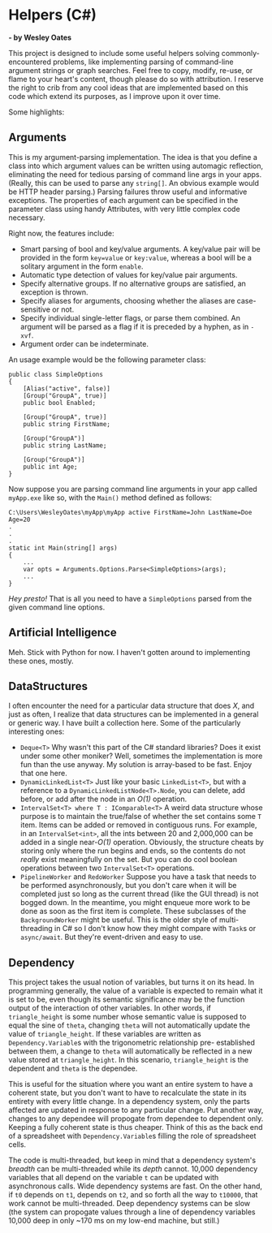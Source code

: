 # Helpers (C#)
**- by Wesley Oates**

This project is designed to include some useful helpers solving commonly-encountered problems, like implementing 
parsing of command-line argument strings or graph searches.  Feel free to copy, modify, re-use, or flame to your 
heart's content, though please do so with attribution.  I reserve the right to crib from any cool ideas that are 
implemented based on this code which extend its purposes, as I improve upon it over time.

Some  highlights:

## Arguments

This is my argument-parsing implementation.  The idea is that you define a class into which argument values can be 
written using automagic reflection, eliminating the need for tedious parsing of command line args in your apps.  
(Really, this can be used to parse any `string[]`.  An obvious example would be HTTP header parsing.)  Parsing 
failures throw useful and informative exceptions.  The properties of each argument can be specified in the parameter 
class using handy Attributes, with very little complex code necessary.

Right now, the features include:
- Smart parsing of bool and key/value arguments.  A key/value pair will be provided in the form `key=value` or 
`key:value`, whereas a bool will be a solitary argument in the form `enable`.
- Automatic type detection of values for key/value pair arguments.
- Specify alternative groups.  If no alternative groups are satisfied, an exception is thrown.
- Specify aliases for arguments, choosing whether the aliases are case-sensitive or not.
- Specify individual single-letter flags, or parse them combined.  An argument will be parsed as a flag if it is 
preceded by a hyphen, as in `-xvf`.
- Argument order can be indeterminate.

An usage example would be the following parameter class:

```
public class SimpleOptions
{
	[Alias("active", false)]
	[Group("GroupA", true)]
	public bool Enabled;

	[Group("GroupA", true)]
	public string FirstName;

	[Group("GroupA")]
	public string LastName;

	[Group("GroupA")]
	public int Age;
}
```

Now suppose you are parsing command line arguments in your app called `myApp.exe` like so, with the `Main()` method 
defined as follows:

```
C:\Users\WesleyOates\myApp\myApp active FirstName=John LastName=Doe Age=20
.
.
.
static int Main(string[] args) 
{
	...
	var opts = Arguments.Options.Parse<SimpleOptions>(args);
	...
}
```

_Hey presto!_  That is all you need to have a `SimpleOptions` parsed from the given command line options.

## Artificial Intelligence

Meh.  Stick with Python for now.  I haven't gotten around to implementing these ones, mostly.

## DataStructures

I often encounter the need for a particular data structure that does _X_, and just as often, I realize that data 
structures can be implemented in a general or generic way.  I have built a collection here.  Some of the particularly 
interesting ones:

- `Deque<T>`  Why wasn't this part of the C# standard libraries?  Does it exist under some other moniker?  Well, 
sometimes the implementation is more fun than the use anyway.  My solution is array-based to be fast.  Enjoy that one 
here.
- `DynamicLinkedList<T>`  Just like your basic `LinkedList<T>`, but with a reference to a 
`DynamicLinkedListNode<T>.Node`, you can delete, add before, or add after the node in an _O(1)_ operation.
- `IntervalSet<T> where T : IComparable<T>`  A weird data structure whose purpose is to maintain the true/false of 
whether the set contains some `T` item.  Items can be added or removed in contiguous runs.  For example, in an 
`IntervalSet<int>`, all the ints between 20 and 2,000,000 can be added in a single near-_O(1)_ operation.  Obviously, 
the structure cheats by storing only where the run begins and ends, so the contents do not _really_ exist meaningfully 
on the set.  But you can do cool boolean operations between two `IntervalSet<T>` operations.
- `PipelineWorker` and `RedoWorker`  Suppose you have a task that needs to be performed asynchronously, but you don't 
care when it will be completed just so long as the current thread (like the GUI thread) is not bogged down.  In the 
meantime, you might enqueue more work to be done as soon as the first item is complete.  These subclasses of the 
`BackgroundWorker` might be useful.  This is the older style of multi-threading in C# so I don't know how they might 
compare with `Task`s or `async/await`.  But they're event-driven and easy to use.

## Dependency

This project takes the usual notion of variables, but turns it on its head.  In programming generally, the value of 
a variable is expected to remain what it is set to be, even though its semantic significance may be the function 
output of the interaction of other variables.  In other words, if `triangle_height` is some number whose semantic 
value is supposed to equal the sine of `theta`, changing `theta` will not automatically update the value of 
`triangle_height`.  If these variables are written as `Dependency.Variable`s with the trigonometric relationship pre-
established between them, a change to `theta` will automatically be reflected in a new value stored at 
`triangle_height`.  In this scenario, `triangle_height` is the dependent and `theta` is the dependee.

This is useful for the situation where you want an entire system to have a coherent state, but you don't want to have 
to recalculate the state in its entirety with every little change.  In a dependency system, only the parts affected 
are updated in response to any particular change.  Put another way, changes to any dependee will propogate from 
dependee to dependent only.  Keeping a fully coherent state is thus cheaper.  Think of this as the back end of a 
spreadsheet with `Dependency.Variable`s filling the role of spreadsheet cells.

The code is multi-threaded, but keep in mind that a dependency system's _breadth_ can be multi-threaded while its 
_depth_ cannot.  10,000 dependency variables that all depend on the variable `t` can be updated with asynchronous 
calls.  Wide dependency systems are fast.  On the other hand, if `t0` depends on `t1`, depends on `t2`, and so forth 
all the way to `t10000`, that work cannot be multi-threaded.  Deep dependency systems can be slow (the system can 
propogate values through a line of dependency variables 10,000 deep in only ~170 ms on my low-end machine, but 
still.)
